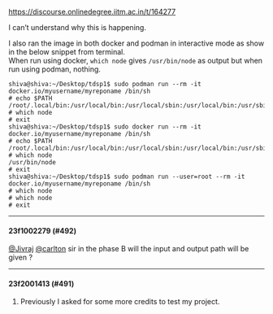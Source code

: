 https://discourse.onlinedegree.iitm.ac.in/t/164277

I can’t understand why this is happening.</p>
<p>I also ran the image in both docker and podman in interactive mode as show in the below snippet from terminal.<br/>
When run using docker, <code>which node</code> gives <code>/usr/bin/node</code> as output but when run using podman, nothing.</p>
<pre><code class="lang-auto">shiva@shiva:~/Desktop/tdsp1$ sudo podman run --rm -it docker.io/myusername/myreponame /bin/sh
# echo $PATH
/root/.local/bin:/usr/local/bin:/usr/local/sbin:/usr/local/bin:/usr/sbin:/usr/bin:/sbin:/bin
# which node
# exit
shiva@shiva:~/Desktop/tdsp1$ sudo docker run --rm -it docker.io/myusername/myreponame /bin/sh
# echo $PATH
/root/.local/bin:/usr/local/bin:/usr/local/sbin:/usr/local/bin:/usr/sbin:/usr/bin:/sbin:/bin
# which node
/usr/bin/node
# exit
shiva@shiva:~/Desktop/tdsp1$ sudo podman run --user=root --rm -it docker.io/myusername/myreponame /bin/sh
# which node
# which node
# exit
</code></pre><hr>

<h4>23f1002279 (#492)</h4>
<p><a class="mention" href="/u/jivraj">@Jivraj</a> <a class="mention" href="/u/carlton">@carlton</a>  sir in the phase B will the input and output path will be given ?</p><hr>

<h4>23f2001413 (#491)</h4>
<ol>
<li>
<p>Previously I asked for some more credits to test my project.